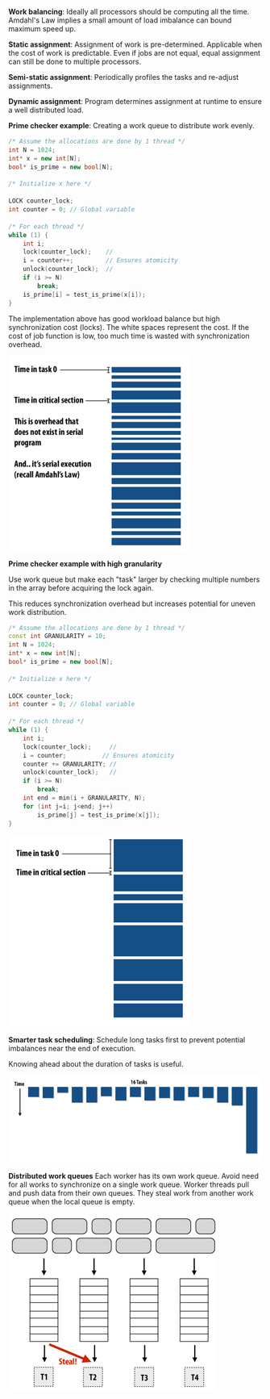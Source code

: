 **Work balancing**: Ideally all processors should be computing all the time. Amdahl's Law implies a small amount of load imbalance can bound maximum speed up.

**Static assignment**: Assignment of work is pre-determined. Applicable when the cost of work is predictable. Even if jobs are not equal, equal assignment can still be done to multiple processors.

**Semi-static assignment**: Periodically profiles the tasks and re-adjust assignments.

**Dynamic assignment**: Program determines assignment at runtime to ensure a well distributed load.

**Prime checker example**: Creating a work queue to distribute work evenly.

```c++
/* Assume the allocations are done by 1 thread */
int N = 1024;
int* x = new int[N];
bool* is_prime = new bool[N];

/* Initialize x here */

LOCK counter_lock;
int counter = 0; // Global variable

/* For each thread */
while (1) {
	int i;
	lock(counter_lock);    //
	i = counter++;         // Ensures atomicity
	unlock(counter_lock);  //
	if (i >= N)
		break;
	is_prime[i] = test_is_prime(x[i]);
}
```

The implementation above has good workload balance but high synchronization cost (locks). The white spaces represent the cost. If the cost of job function is low, too much time is wasted with synchronization overhead.

![](images/Pasted%20image%2020220224232801.png)

**Prime checker example with high granularity**

Use work queue but make each "task" larger by checking multiple numbers in the array before acquiring the lock again.

This reduces synchronization overhead but increases potential for uneven work distribution.

```c++
/* Assume the allocations are done by 1 thread */
const int GRANULARITY = 10;
int N = 1024;
int* x = new int[N];
bool* is_prime = new bool[N];

/* Initialize x here */

LOCK counter_lock;
int counter = 0; // Global variable

/* For each thread */
while (1) {
	int i;
	lock(counter_lock);     //
	i = counter;          // Ensures atomicity
	counter += GRANULARITY; //
	unlock(counter_lock);   //
	if (i >= N)
		break;
	int end = min(i + GRANULARITY, N);
	for (int j=i; j<end; j++)
		is_prime[j] = test_is_prime(x[j]);
}
```

![](images/Pasted%20image%2020220224233524.png)

**Smarter task scheduling**: Schedule long tasks first to prevent potential imbalances near the end of execution.

Knowing ahead about the duration of tasks is useful.

![](images/Pasted%20image%2020220224234121.png)

**Distributed work queues** Each worker has its own work queue. Avoid need for all works to synchronize on a single work queue. Worker threads pull and push data from their own queues. They steal work from another work queue when the local queue is empty.

![](images/Pasted%20image%2020220224234644.png)